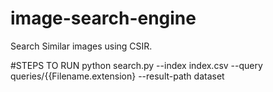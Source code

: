 # image-search-engine
Search Similar images using CSIR.

#STEPS TO RUN
python search.py --index index.csv --query queries/{{Filename.extension} --result-path dataset